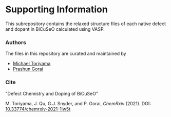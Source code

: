 # Supporting Information

This subrepository contains the relaxed structure files of each native defect and dopant in BiCuSeO calculated using VASP.


### Authors

The files in this repository are curated and maintained by

* [Michael Toriyama](mailto:MichaelToriyama2024[at]u[dot]northwestern[dot]edu)
* [Prashun Gorai](mailto:pgorai[at]mines[dot]edu)


### Cite

"Defect Chemistry and Doping of BiCuSeO"

M. Toriyama, J. Qu, G.J. Snyder, and P. Gorai, *ChemRxiv* (2021). DOI: [10.33774/chemrxiv-2021-1lw5t](https://doi.org/10.33774/chemrxiv-2021-1lw5t)
